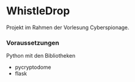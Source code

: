 # WhistleDrop

Projekt im Rahmen der Vorlesung Cyberspionage.

### Voraussetzungen
Python mit den Bibliotheken
- pycryptodome
- flask